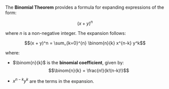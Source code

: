 The **Binomial Theorem** provides a formula for expanding expressions of the form:

$$(x + y)^n$$

where $n$ is a non-negative integer. The expansion follows:

$$(x + y)^n = \sum_{k=0}^{n} \binom{n}{k} x^{n-k} y^k$$

where:

- $\binom{n}{k}$ is the **binomial coefficient**, given by:
    $$\binom{n}{k} = \frac{n!}{k!(n-k)!}$$
    
- $x^{n-k} y^k$ are the terms in the expansion.
